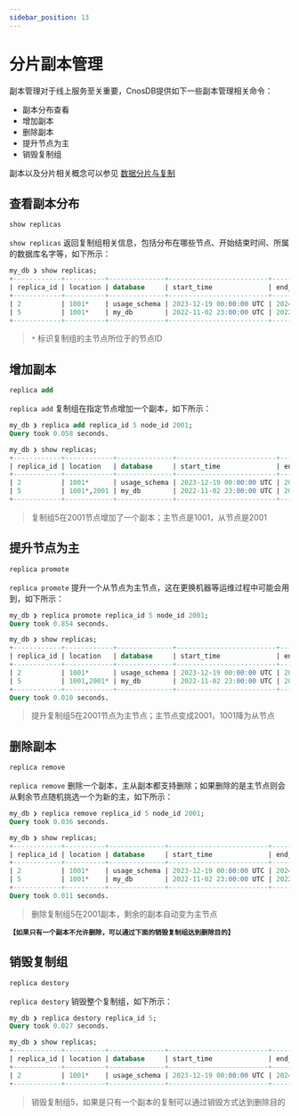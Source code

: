 ```yaml
---
sidebar_position: 13
---
```


# 分片副本管理

副本管理对于线上服务至关重要，CnosDB提供如下一些副本管理相关命令：

- 副本分布查看
- 增加副本
- 删除副本
- 提升节点为主
- 销毁复制组

副本以及分片相关概念可以参见 [数据分片与复制](../../reference/concept_design/replica.md)

## 查看副本分布

```sql
show replicas
```

`show replicas` 返回复制组相关信息，包括分布在哪些节点、开始结束时间、所属的数据库名字等，如下所示：

```SQL
my_db ❯ show replicas;
+------------+----------+--------------+-------------------------+-------------------------+
| replica_id | location | database     | start_time              | end_time                |
+------------+----------+--------------+-------------------------+-------------------------+
| 2          | 1001*    | usage_schema | 2023-12-19 00:00:00 UTC | 2024-12-18 00:00:00 UTC |
| 5          | 1001*    | my_db        | 2022-11-02 23:00:00 UTC | 2022-11-03 07:20:00 UTC |
+------------+----------+--------------+-------------------------+-------------------------+
```

> `*` 标识复制组的主节点所位于的节点ID

## 增加副本

```sql
replica add
```

`replica add` 复制组在指定节点增加一个副本，如下所示：

```SQL
my_db ❯ replica add replica_id 5 node_id 2001;
Query took 0.058 seconds.

my_db ❯ show replicas;
+------------+------------+--------------+-------------------------+-------------------------+
| replica_id | location   | database     | start_time              | end_time                |
+------------+------------+--------------+-------------------------+-------------------------+
| 2          | 1001*      | usage_schema | 2023-12-19 00:00:00 UTC | 2024-12-18 00:00:00 UTC |
| 5          | 1001*,2001 | my_db        | 2022-11-02 23:00:00 UTC | 2022-11-03 07:20:00 UTC |
+------------+------------+--------------+-------------------------+-------------------------+
```

> 复制组5在2001节点增加了一个副本；主节点是1001，从节点是2001

## 提升节点为主

```sql
replica promote
```

`replica promote` 提升一个从节点为主节点，这在更换机器等运维过程中可能会用到，如下所示：

```SQL
my_db ❯ replica promote replica_id 5 node_id 2001;
Query took 0.854 seconds.

my_db ❯ show replicas;
+------------+------------+--------------+-------------------------+-------------------------+
| replica_id | location   | database     | start_time              | end_time                |
+------------+------------+--------------+-------------------------+-------------------------+
| 2          | 1001*      | usage_schema | 2023-12-19 00:00:00 UTC | 2024-12-18 00:00:00 UTC |
| 5          | 1001,2001* | my_db        | 2022-11-02 23:00:00 UTC | 2022-11-03 07:20:00 UTC |
+------------+------------+--------------+-------------------------+-------------------------+
Query took 0.010 seconds.
```

> 提升复制组5在2001节点为主节点；主节点变成2001，1001降为从节点

## 删除副本

```sql
replica remove
```

`replica remove` 删除一个副本，主从副本都支持删除；如果删除的是主节点则会从剩余节点随机挑选一个为新的主，如下所示：

```SQL
my_db ❯ replica remove replica_id 5 node_id 2001;
Query took 0.036 seconds.

my_db ❯ show replicas;
+------------+----------+--------------+-------------------------+-------------------------+
| replica_id | location | database     | start_time              | end_time                |
+------------+----------+--------------+-------------------------+-------------------------+
| 2          | 1001*    | usage_schema | 2023-12-19 00:00:00 UTC | 2024-12-18 00:00:00 UTC |
| 5          | 1001*    | my_db        | 2022-11-02 23:00:00 UTC | 2022-11-03 07:20:00 UTC |
+------------+----------+--------------+-------------------------+-------------------------+
Query took 0.011 seconds.
```

> 删除复制组5在2001副本，剩余的副本自动变为主节点

**`【如果只有一个副本不允许删除，可以通过下面的销毁复制组达到删除目的】`**

## 销毁复制组

```sql
replica destory
```

`replica destory` 销毁整个复制组，如下所示：

```SQL
my_db ❯ replica destory replica_id 5;
Query took 0.027 seconds.

my_db ❯ show replicas;
+------------+----------+--------------+-------------------------+-------------------------+
| replica_id | location | database     | start_time              | end_time                |
+------------+----------+--------------+-------------------------+-------------------------+
| 2          | 1001*    | usage_schema | 2023-12-19 00:00:00 UTC | 2024-12-18 00:00:00 UTC |
+------------+----------+--------------+-------------------------+-------------------------+
```

> 销毁复制组5，如果是只有一个副本的复制可以通过销毁方式达到删除目的
